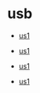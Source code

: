 # usb
- [us1](https://www.sossolutions.nl/arducam-1080p-low-light-wide-angle-usb-camera-module-with-microphone-for-computer-2mp-1-2-8-cmos-imx291-100-degree-mini-uvc-usb2-0-webcam-board-with-3-3ft-1m-cable-for-windows-linux-and-mac-os?gclid=CjwKCAjwg-GjBhBnEiwAMUvNWwIOCBFJUm7Bb8WB67ENZDaVhVT9NstFiVT9Lcb3c-BIB-1SzSX8QhoCYdYQAvD_BwE)

- [us1](https://www.amazon.com/Camera-Module-19201080-OV2710-Equipment/dp/B08QYXW7MG)
- [us1](https://www.uctronics.com/arducam-1080p-low-light-wide-angle-usb-camera-module-with-microphone-for-computer-2mp-1-2-8-cmos-imx291-100-degree-mini-uvc-usb2-0-webcam-board-with-3-3ft-1m-cable-for-windows-linux-and-mac-os.html)
- [us1](https://www.uctronics.com/arducam-1080p-hd-wide-angle-wdr-usb-camera-module-for-computer-2mp-1-2-7-cmos-ar0230-100-degree-mini-uvc-usb2-0-spy-webcam-board-with-3-3ft-1m-cable-for-windows-linux-mac-os-android.html)
